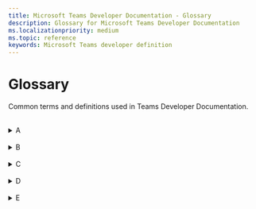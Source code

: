 ```yaml
---
title: Microsoft Teams Developer Documentation - Glossary
description: Glossary for Microsoft Teams Developer Documentation
ms.localizationpriority: medium
ms.topic: reference
keywords: Microsoft Teams developer definition
---
```

# Glossary

Common terms and definitions used in Teams Developer Documentation.
<br>
<br>
<details>
<summary>A</summary>

| Term | Definition |
| --- | --- |
| Action command | Action commands are used to present the users with a modal popup to collect or display information. <br>**See also**: Messaging extension; Search commands |
| Adaptive Card | An Adaptive Card is an actionable snippets of content that you can add to a conversation through a bot or messaging extension. Using text, graphics, and buttons, these cards provide rich communication to your audience. |
| App Catalog | App Catalog is used to store the apps for SharePoint and office for our organization's internal use. |
| App manifest | The Teams app manifest describes how the app integrates into the Microsoft Teams product. Your manifest must conform to the schema hosted at https://developer.microsoft.com/json-schemas/teams/v1.11/MicrosoftTeams.schema.json. |
| App package | A Teams app package is a zip file that contains the App manifest file and app icons - color icon and outline icon. |
| App permissions | The App permissions option in Teams lets you enable the app's device permissions for your app. It is available only when the manifest file of the app declares that the app needs device permissions. <br> **See also**: Device permissions |
| App scope | App scope determines how your app interacts with your users. An app can have Personal scope, Channel scope, or Team scope. A Teams app can exist across scopes. |
| App Studio | App Studio is an app to start creating or integrating your own Microsoft Teams apps. It has now evolved to Developer Portal. <br> **See also**: Developer Portal |
| Azure resource | A service that is available through Azure that your Teams app can use for Azure deployment. It could be storage accounts, web apps, databases, and more. |
| Azure Active Directory | Azure Active Directory (Azure AD) is Microsoft’s cloud-based identity and access management service. It helps authenticated users access resources internal and external Azure resources. |
| Authentication | Authentication is a process to authorize user access for your app's usage. it can be done using Microsoft Graph APIs or web-based authentication. <br> **See also**: Identity providers |
| Authentication flow | In Teams, there are two different authentication flows to authenticate a user for using an app: web-based authentication and OAuthPrompt flow. |
|
</details>
<br>
<details>
<summary>B</summary>

| Term | Definition |
| --- | --- |
| Blazor | Blazor is a free and open-source web framework that enables developers to create web apps using C# and HTML. It lets you build interactive web UIs using C# instead of JavaScript. Blazor apps are composed of reusable web UI components implemented using C#, HTML, and CSS. It is being developed by Microsoft. |
| Bicep | Bicep is a declarative language, which means the elements can appear in any order. Unlike imperative languages, the order of elements doesn't affect how deployment is processed. |
| Bot | A bot is an app that performs programmed repetitive tasks. <br> **See also**: Conversational bot; Chat bot |
| Bot Emulator | Bot Framework Emulator is a desktop application that allows you to test and debug bots, either locally or remotely. |
| Bot Framework | The Bot Framework is a rich SDK used to create bots using C#, Java, Python, and JavaScript. If you already have a bot that is based on the Bot Framework, you can easily modify it to work in Teams. |
|
</details>
<br>
<details>
<summary>C</summary>

| Term | Definition |
| --- | --- |
| Call bot | A bot that participates in audio or video calls and online meetings. <br> **See also**: Chat bot; Meeting bot |
| Capability | The feature of a Teams app are called as Capability. An app may have one or more core capabilities, such as tab, bot, messaging extensions. <br>**See also**: Device capability; Media capability |
| Chat bot | A bot is also referred to as a chatbot or conversational bot. It is an app that runs simple and repetitive tasks by users such as customer service or support staff. <br> **See also**: Conversational bot. |
| Channel | A channel is a single place for a team to share messages, tools, and files. In Teams, teamwork and communication happen in channels.  |
| Client secret | The Client secret/password or a public or private key pair that is Certificate. This is not required for native apps. <br> **See also**: Bot |
| Cloud resources | A service that is available on cloud through internet that your Teams app can use. It could be storage accounts, web apps, databases, and more. |
| Collaboration app | An app with capabilities for a user to work in a collaborative workspace with other users. <br> **See also**: Standalone app |
| Connectors | Connectors allow users to subscribe to receive notifications and messages from the web services. They expose the HTTPS endpoint for the service to post messages to Teams channels, typically in the form of cards. <br> **See also**: Webhooks |
| Conversation | A conversation is a series of messages sent between your Microsoft Teams bot and one or more users. A conversation can have three scopes: channel, personal, and group chat. <br>**See also**: One-on-one chat; Group chat |
| Conversational bot |  Conversational bots allow users to interact with your web service using text, interactive cards, and task modules. <br>**See aso** Chat bot |
|
</details>
<br>
<details>
<summary>D</summary>

| Term | Definition |
| --- | --- |
| Deep linking |  |
| Developer Portal for Teams |  |
| Developer Preview |  |
| Deploy |  |
| Device capabilities |  <br>**See also**: Capability; Media capability |
| Device permissions |  <br>**See also**: App permissions |
| Dev environment |  <br>**See also** Environment; Local environment |
| DevTools |  |
| Dynamic search | <br>**See also**: Static search |
| E5 account |  <br>**See also**: Microsoft 365 account |
| Entry point |  |
| Environment |  <br>**See also**: Local environment; Dev environment |
| 
</details>
<br>
<details>
<summary>E</summary>

| Term | Definition |
| --- | --- |
| 